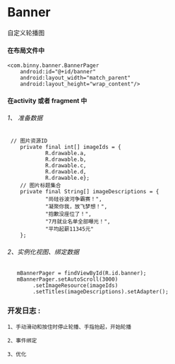 # Banner
自定义轮播图
#### 在布局文件中
    <com.binny.banner.BannerPager
        android:id="@+id/banner"
        android:layout_width="match_parent"
        android:layout_height="wrap_content"/>
#### 在activity 或者 fragment 中
###### 1、 准备数据
     // 图片资源ID
        private final int[] imageIds = {
                R.drawable.a,
                R.drawable.b,
                R.drawable.c,
                R.drawable.d,
                R.drawable.e};
        // 图片标题集合
        private final String[] imageDescriptions = {
                "尚硅谷波河争霸赛！",
                "凝聚你我，放飞梦想！",
                "抱歉没座位了！",
                "7月就业名单全部曝光！",
                "平均起薪11345元"
        };
###### 2、实例化视图、绑定数据
       mBannerPager = findViewById(R.id.banner);
       mBannerPager.setAutoScroll(3000)
            .setImageResource(imageIds)
            .setTitles(imageDescriptions).setAdapter();
### 开发日志 :
    1、手动滑动和按住时停止轮播、手指抬起，开始轮播

    2、事件绑定

    3、优化
